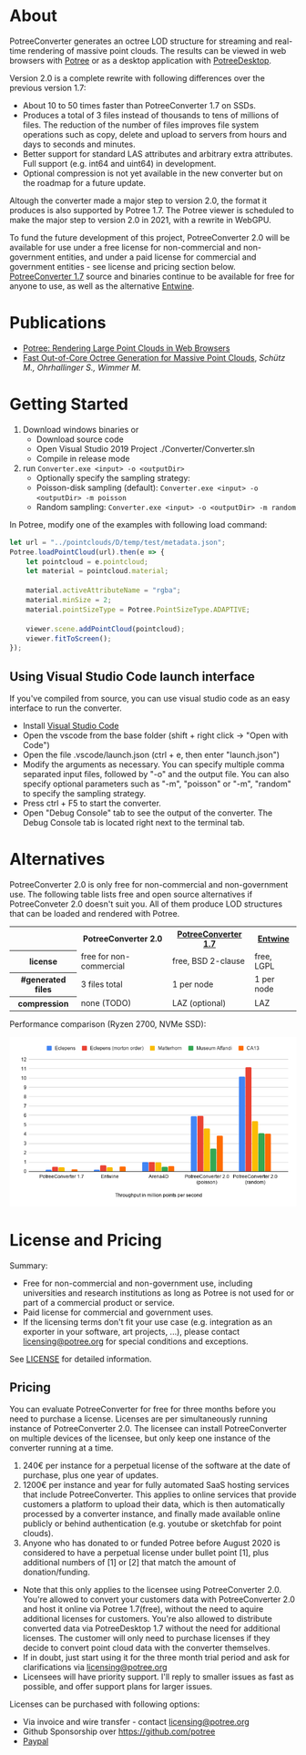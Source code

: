 
# About

PotreeConverter generates an octree LOD structure for streaming and real-time rendering of massive point clouds. The results can be viewed in web browsers with [Potree](https://github.com/potree/potree) or as a desktop application with [PotreeDesktop](https://github.com/potree/PotreeDesktop). 

Version 2.0 is a complete rewrite with following differences over the previous version 1.7:

* About 10 to 50 times faster than PotreeConverter 1.7 on SSDs.
* Produces a total of 3 files instead of thousands to tens of millions of files. The reduction of the number of files improves file system operations such as copy, delete and upload to servers from hours and days to seconds and minutes. 
* Better support for standard LAS attributes and arbitrary extra attributes. Full support (e.g. int64 and uint64) in development.
* Optional compression is not yet available in the new converter but on the roadmap for a future update.

Altough the converter made a major step to version 2.0, the format it produces is also supported by Potree 1.7. The Potree viewer is scheduled to make the major step to version 2.0 in 2021, with a rewrite in WebGPU. 

To fund the future development of this project, PotreeConverter 2.0 will be available for use under a free license for non-commercial and non-government entities, and under a paid license for commercial and government entities - see license and pricing section below. [PotreeConverter 1.7](https://github.com/potree/PotreeConverter/releases/tag/1.7) source and binaries continue to be available for free for anyone to use, as well as the alternative [Entwine](https://entwine.io/).

# Publications

* [Potree: Rendering Large Point Clouds in Web Browsers](https://www.cg.tuwien.ac.at/research/publications/2016/SCHUETZ-2016-POT/SCHUETZ-2016-POT-thesis.pdf)
* [Fast Out-of-Core Octree Generation for Massive Point Clouds](https://www.cg.tuwien.ac.at/research/publications/2020/SCHUETZ-2020-MPC/), _Schütz M., Ohrhallinger S., Wimmer M._

# Getting Started

1. Download windows binaries or
    * Download source code
    * Open Visual Studio 2019 Project ./Converter/Converter.sln
    * Compile in release mode
2. run ```Converter.exe <input> -o <outputDir>```
    * Optionally specify the sampling strategy:
	* Poisson-disk sampling (default): ```Converter.exe <input> -o <outputDir> -m poisson```
	* Random sampling: ```Converter.exe <input> -o <outputDir> -m random```

In Potree, modify one of the examples with following load command:

```javascript
let url = "../pointclouds/D/temp/test/metadata.json";
Potree.loadPointCloud(url).then(e => {
	let pointcloud = e.pointcloud;
	let material = pointcloud.material;

	material.activeAttributeName = "rgba";
	material.minSize = 2;
	material.pointSizeType = Potree.PointSizeType.ADAPTIVE;

	viewer.scene.addPointCloud(pointcloud);
	viewer.fitToScreen();
});

```

## Using Visual Studio Code launch interface

If you've compiled from source, you can use visual studio code as an easy interface to run the converter. 
* Install [Visual Studio Code](https://code.visualstudio.com/)
* Open the vscode from the base folder (shift + right click -> "Open with Code")
* Open the file .vscode/launch.json (ctrl + e, then enter "launch.json")
* Modify the arguments as necessary. You can specify multiple comma separated input files, followed by "-o" and the output file. You can also specify optional parameters such as "-m", "poisson" or "-m", "random" to specify the sampling strategy. 
* Press ctrl + F5 to start the converter.
* Open "Debug Console" tab to see the output of the converter. The Debug Console tab is located right next to the terminal tab. 

# Alternatives

PotreeConverter 2.0 is only free for non-commercial and non-government use. The following table lists free and open source alternatives if PotreeConveter 2.0 doesn't suit you. All of them produce LOD structures that can be loaded and rendered with Potree. 

<table>
	<tr>
		<th></th>
		<th>PotreeConverter 2.0</th>
		<th><a href="https://github.com/potree/PotreeConverter/releases/tag/1.7">PotreeConverter 1.7</a></th>
		<th><a href="https://entwine.io/">Entwine</a></th>
	</tr>
	<tr>
		<th>license</th>
		<td>
			free for non-commercial
		</td>
		<td>
			free, BSD 2-clause
		</td>
		<td>
			free, LGPL
		</td>
	</tr>
	<tr>
		<th>#generated files</th>
		<td>
			3 files total
		</td>
		<td>
			1 per node
		</td>
		<td>
			1 per node
		</td>
	</tr>
	<tr>
		<th>compression</th>
		<td>
			none (TODO)
		</td>
		<td>
			LAZ (optional)
		</td>
		<td>
			LAZ
		</td>
	</tr>
</table>

Performance comparison (Ryzen 2700, NVMe SSD):

![](./docs/images/performance_chart.png)

# License and Pricing

Summary: 
* Free for non-commercial and non-government use, including universities and research institutions as long as Potree is not used for or part of a commercial product or service.
* Paid license for commercial and government uses.
* If the licensing terms don't fit your use case (e.g. integration as an exporter in your software, art projects, ...),  please contact licensing@potree.org for special conditions and exceptions. 

See [LICENSE](LICENSE) for detailed information. 

## Pricing

You can evaluate PotreeConverter for free for three months before you need to purchase a license. Licenses are per simultaneously running instance of PotreeConverter 2.0. The licensee can install PotreeConverter on multiple devices of the licensee, but only keep one instance of the converter running at a time. 

1. 240€ per instance for a perpetual license of the software at the date of purchase, plus one year of updates. 
2. 1200€ per instance and year for fully automated SaaS hosting services that include PotreeConverter. This applies to online services that provide customers a platform to upload their data, which is then automatically processed by a converter instance, and finally made available online publicly or behind authentication (e.g. youtube or sketchfab for point clouds). 
3. Anyone who has donated to or funded Potree before August 2020 is considered to have a perpetual license under bullet point [1], plus additional numbers of [1] or [2] that match the amount of donation/funding. 

* Note that this only applies to the licensee using PotreeConverter 2.0. You're allowed to convert your customers data with PotreeConverter 2.0 and host it online via Potree 1.7(free), without the need to aquire additional licenses for customers. You're also allowed to distribute converted data via PotreeDesktop 1.7 without the need for additional licenses. The customer will only need to purchase licenses if they decide to convert point cloud data with the converter themselves. 
* If in doubt, just start using it for the three month trial period and ask for clarifications via licensing@potree.org
* Licensees will have priority support. I'll reply to smaller issues as fast as possible, and offer support plans for larger issues. 

Licenses can be purchased with following options:

* Via invoice and wire transfer - contact licensing@potree.org
* Github Sponsorship over https://github.com/potree
* <a href="http://potree.org/licensing.html">Paypal</a>
